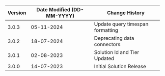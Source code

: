 | **Version** | **Date Modified (DD-MM-YYYY)** | **Change History**                          |
|-------------|--------------------------------|---------------------------------------------|
| 3.0.3       | 05-11-2024                     | Update query timespan formatting            |
| 3.0.2       |     18-07-2024                 | Deprecating data connectors                |
| 3.0.1       |     02-08-2023                 | Solution Id and Tier Updated                |
| 3.0.0       |     14-07-2023                 | Initial Solution Release                     |